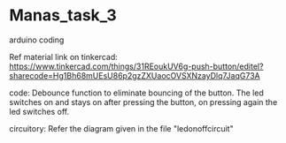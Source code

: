# Manas_task_3
arduino coding

Ref material link on tinkercad:
https://www.tinkercad.com/things/31REoukUV6g-push-button/editel?sharecode=Hg1Bh68mUEsU86p2gzZXUaocOVSXNzayDlq7JaqG73A

code:
Debounce function to eliminate bouncing of the button.
The led switches on and stays on after pressing the button, on pressing again the led switches off.

circuitory:
Refer the diagram given in the file "ledonoffcircuit"
